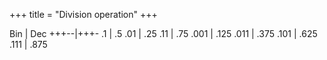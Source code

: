 +++
title = "Division operation"
+++

Bin  | Dec
+++--|+++-
.1   | .5
.01  | .25
.11  | .75
.001 | .125
.011 | .375
.101 | .625
.111 | .875
